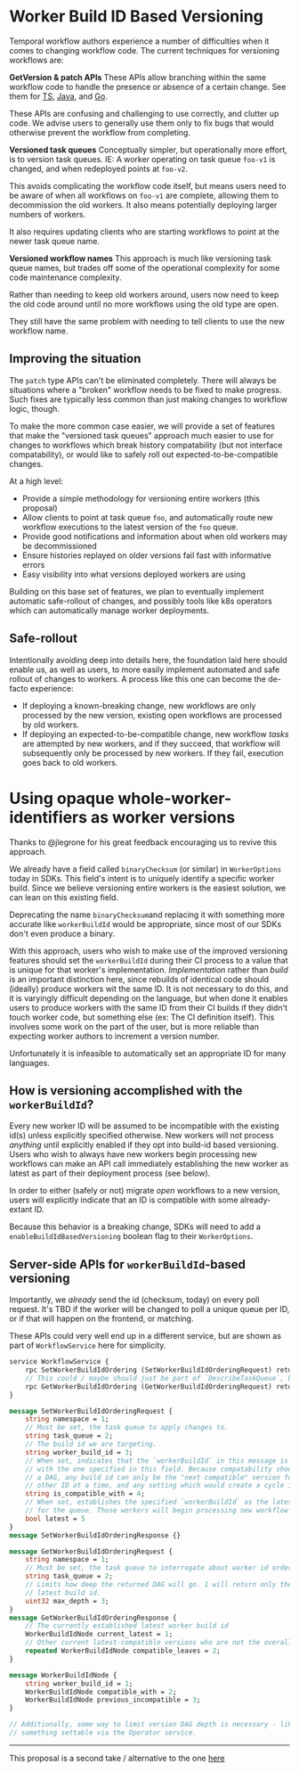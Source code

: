 # Worker Build ID Based Versioning

Temporal workflow authors experience a number of difficulties when it comes to
changing workflow code. The current techniques for versioning workflows are:

**GetVersion & patch APIs**
These APIs allow branching within the same workflow code to handle the presence
or absence of a certain change. See them for [TS](https://docs.temporal.io/docs/typescript/patching#typescript-sdk-patching-api), [Java](https://docs.temporal.io/docs/java/versioning/), and [Go](https://docs.temporal.io/docs/go/versioning/).

These APIs are confusing and challenging to use correctly, and clutter up code.
We advise users to generally use them only to fix bugs that would otherwise prevent
the workflow from completing.

**Versioned task queues**
Conceptually simpler, but operationally more effort, is to version task queues.
IE: A worker operating on task queue `foo-v1` is changed, and when redeployed
points at `foo-v2`.

This avoids complicating the workflow code itself, but means users need to be
aware of when all workflows on `foo-v1` are complete, allowing them to decommission
the old workers. It also means potentially deploying larger numbers of workers.

It also requires updating clients who are starting workflows to point at the
newer task queue name.

**Versioned workflow names**
This approach is much like versioning task queue names, but trades off some of
the operational complexity for some code maintenance complexity.

Rather than needing to keep old workers around, users now need to keep the
old code around until no more workflows using the old type are open.

They still have the same problem with needing to tell clients to use the new
workflow name.

## Improving the situation

The `patch` type APIs can't be eliminated completely. There will always be 
situations where a "broken" workflow needs to be fixed to make progress. Such
fixes are typically less common than just making changes to workflow logic, though.

To make the more common case easier, we will provide a set of features that
make the "versioned task queues" approach much easier to use for changes to
workflows which break history compatability (but not interface compatability),
or would like to safely roll out expected-to-be-compatible changes.

At a high level:
* Provide a simple methodology for versioning entire workers (this proposal)
* Allow clients to point at task queue `foo`, and automatically route new workflow executions
  to the latest version of the `foo` queue.
* Provide good notifications and information about when old workers may be
  decommissioned
* Ensure histories replayed on older versions fail fast with informative errors
* Easy visibility into what versions deployed workers are using

Building on this base set of features, we plan to eventually implement
automatic safe-rollout of changes, and possibly tools like k8s operators
which can automatically manage worker deployments.

## Safe-rollout

Intentionally avoiding deep into details here, the foundation laid here should enable
us, as well as users, to more easily implement automated and safe rollout
of changes to workers. A process like this one can become the de-facto experience:

* If deploying a known-breaking change, new workflows are only processed by
  the new version, existing open workflows are processed by old workers.
* If deploying an expected-to-be-compatible change, new workflow _tasks_ are
  attempted by new workers, and if they succeed, that workflow will subsequently
  only be processed by new workers. If they fail, execution goes back to old
  workers.

# Using opaque whole-worker-identifiers as worker versions

Thanks to @jlegrone for his great feedback encouraging us to revive this approach.

We already have a field called `binaryChecksum` (or similar) in `WorkerOptions`
today in SDKs. This field's intent is to uniquely identify a specific worker
build. Since we believe versioning entire workers is the easiest solution, we
can lean on this existing field.

Deprecating the name `binaryChecksum`and replacing it with something more 
accurate like `workerBuildId` would be appropriate, since most of our SDKs
don't even produce a binary.

With this approach, users who wish to make use of the improved versioning 
features should set the `workerBuildId` during their CI process to a value that
is unique for that worker's implementation. _Implementation_ rather than 
_build_ is an important distinction here, since rebuilds of identical
code should (ideally) produce workers wit the same ID. It is not necessary to
do this, and it is varyingly difficult depending on the language, but when
done it enables users to produce workers with the same ID from their CI builds
if they didn't touch worker code, but something else (ex: The CI definition itself).
This involves some work on the part of the user, but is more reliable than expecting
worker authors to increment a version number.

Unfortunately it is infeasible to automatically set an appropriate ID for many languages.

## How is versioning accomplished with the `workerBuildId`?

Every new worker ID will be assumed to be incompatible with the existing id(s)
unless explicitly specified otherwise. New workers will not process *anything* 
until explicitly enabled if they opt into build-id based versioning. Users who 
wish to always have new workers begin processing new workflows can make an API 
call immediately establishing the new worker as latest as part of their 
deployment process (see below).

In order to either (safely or not) migrate *open* workflows to a new version,
users will explicitly indicate that an ID is compatible with some already-extant
ID.

Because this behavior is a breaking change, SDKs will need to add a
`enableBuildIdBasedVersioning` boolean flag to their `WorkerOptions`.

## Server-side APIs for `workerBuildId`-based versioning

Importantly, we _already_ send the id (checksum, today) on every poll request.
It's TBD if the worker will be changed to poll a unique queue per ID, or if
that will happen on the frontend, or matching.

These APIs could very well end up in a different service, but are shown
as part of `WorkflowService` here for simplicity.
```protobuf
service WorkflowService {
    rpc SetWorkerBuildIdOrdering (SetWorkerBuildIdOrderingRequest) returns (SetWorkerBuildIdOrderingResponse) {}
    // This could / maybe should just be part of `DescribeTaskQueue`, but is broken out here to show easily.
    rpc GetWorkerBuildIdOrdering (GetWorkerBuildIdOrderingRequest) returns (GetWorkerBuildIdOrderingResponse) {}
}

message SetWorkerBuildIdOrderingRequest {
    string namespace = 1;
    // Must be set, the task queue to apply changes to.
    string task_queue = 2;
    // The build id we are targeting.
    string worker_build_id = 3;
    // When set, indicates that the `workerBuildId` in this message is compatible
    // with the one specified in this field. Because compatability should form
    // a DAG, any build id can only be the "next compatible" version for one
    // other ID at a time, and any setting which would create a cycle is invalid.
    string is_compatible_with = 4;
    // When set, establishes the specified `workerBuildId` as the latest
    // for the queue. Those workers will begin processing new workflow executions.
    bool latest = 5
}
message SetWorkerBuildIdOrderingResponse {}

message GetWorkerBuildIdOrderingRequest {
    string namespace = 1;
    // Must be set, the task queue to interrogate about worker id ordering
    string task_queue = 2;
    // Limits how deep the returned DAG will go. 1 will return only the
    // latest build id.
    uint32 max_depth = 3;
}
message GetWorkerBuildIdOrderingResponse {
    // The currently established latest worker build id
    WorkerBuildIdNode current_latest = 1;
    // Other current latest-compatible versions who are not the overall latest
    repeated WorkerBuildIdNode compatible_leaves = 2;
}

message WorkerBuildIdNode {
    string worker_build_id = 1;
    WorkerBuildIdNode compatible_with = 2;
    WorkerBuildIdNode previous_incompatible = 3;
}

// Additionally, some way to limit version DAG depth is necessary - likely
// something settable via the Operator service.

```

---
This proposal is a second take / alternative to the one [here](https://github.com/temporalio/proposals/pull/52)
